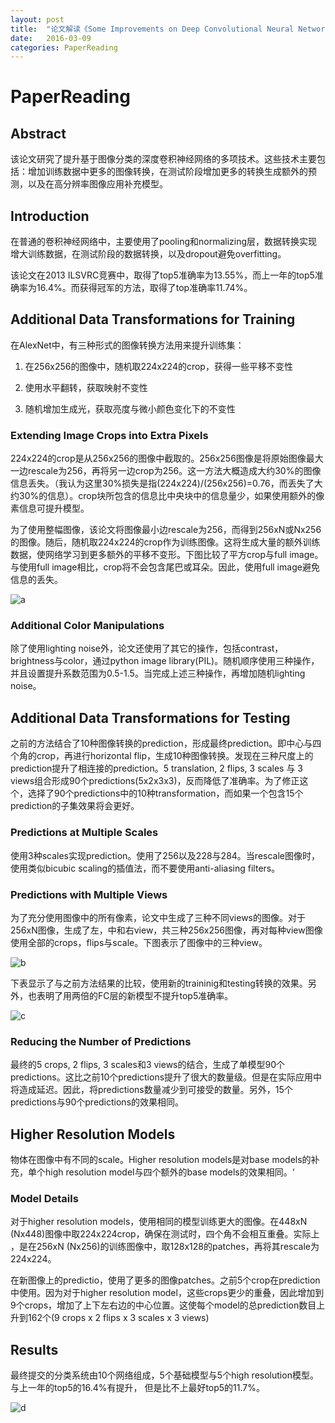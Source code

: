 ```yaml
---
layout: post
title:  "论文解读《Some Improvements on Deep Convolutional Neural Network Based Image Classification》"
date:   2016-03-09
categories: PaperReading
---
```


# PaperReading

## Abstract

该论文研究了提升基于图像分类的深度卷积神经网络的多项技术。这些技术主要包括：增加训练数据中更多的图像转换，在测试阶段增加更多的转换生成额外的预测，以及在高分辨率图像应用补充模型。

## Introduction

在普通的卷积神经网络中，主要使用了pooling和normalizing层，数据转换实现增大训练数据，在测试阶段的数据转换，以及dropout避免overfitting。

该论文在2013 ILSVRC竞赛中，取得了top5准确率为13.55%，而上一年的top5准确率为16.4%。而获得冠军的方法，取得了top准确率11.74%。  

## Additional Data Transformations for Training

在AlexNet中，有三种形式的图像转换方法用来提升训练集：

1.  在256x256的图像中，随机取224x224的crop，获得一些平移不变性

2. 使用水平翻转，获取映射不变性

3. 随机增加生成光，获取亮度与微小颜色变化下的不变性

### Extending Image Crops into Extra Pixels

224x224的crop是从256x256的图像中截取的。256x256图像是将原始图像最大一边rescale为256，再将另一边crop为256。这一方法大概造成大约30%的图像信息丢失。（我认为这里30%损失是指(224x224)/(256x256)=0.76，而丢失了大约30%的信息）。crop块所包含的信息比中央块中的信息量少，如果使用额外的像素信息可提升模型。

为了使用整幅图像，该论文将图像最小边rescale为256，而得到256xN或Nx256的图像。随后，随机取224x224的crop作为训练图像。这将生成大量的额外训练数据，使网络学习到更多额外的平移不变形。下图比较了平方crop与full image。与使用full image相比，crop将不会包含尾巴或耳朵。因此，使用full image避免信息的丢失。

![a]({{url.site}}/assets/20160309/crop.png)

### Additional Color Manipulations

除了使用lighting noise外，论文还使用了其它的操作，包括contrast，brightness与color，通过python image library(PIL)。随机顺序使用三种操作，并且设置提升系数范围为0.5-1.5。当完成上述三种操作，再增加随机lighting noise。

## Additional Data Transformations for Testing

之前的方法结合了10种图像转换的prediction，形成最终prediction。即中心与四个角的crop，再进行horizontal flip，生成10种图像转换。发现在三种尺度上的prediction提升了相连接的prediction。5 translation, 2 flips, 3 scales 与 3 views组合形成90个predictions(5x2x3x3)，反而降低了准确率。为了修正这个，选择了90个predictions中的10种transformation，而如果一个包含15个prediction的子集效果将会更好。  

### Predictions at Multiple Scales

使用3种scales实现prediction。使用了256以及228与284。当rescale图像时，使用类似bicubic scaling的插值法，而不要使用anti-aliasing filters。

### Predictions with Multiple Views

为了充分使用图像中的所有像素，论文中生成了三种不同views的图像。对于256xN图像，生成了左，中和右view，共三种256x256图像，再对每种view图像使用全部的crops，flips与scale。下图表示了图像中的三种view。

![b]({{url.site}}/assets/20160309/view.png)

下表显示了与之前方法结果的比较，使用新的traininig和testing转换的效果。另外，也表明了用两倍的FC层的新模型不提升top5准确率。

![c]({{url.site}}/assets/20160309/table1.png)

### Reducing the Number of Predictions

最终的5 crops, 2 flips, 3 scales和3 views的结合，生成了单模型90个predictions。这比之前10个predictions提升了很大的数量级。但是在实际应用中将造成延迟。因此，将predictions数量减少到可接受的数量。另外，15个predictions与90个predictions的效果相同。

## Higher Resolution Models

物体在图像中有不同的scale。Higher resolution models是对base models的补充，单个high resolution model与四个额外的base models的效果相同。‘

### Model Details

对于higher resolution models，使用相同的模型训练更大的图像。在448xN (Nx448)图像中取224x224crop，确保在测试时，四个角不会相互重叠。实际上 ，是在256xN (Nx256)的训练图像中，取128x128的patches，再将其rescale为224x224。

在新图像上的predictio，使用了更多的图像patches。之前5个crop在prediction中使用。因为对于higher resolution model，这些crops更少的重叠，因此增加到9个crops，增加了上下左右边的中心位置。这使每个model的总prediction数目上升到162个(9 crops x 2 flips x 3 scales x 3 views)

## Results

最终提交的分类系统由10个网络组成，5个基础模型与5个high resolution模型。与上一年的top5的16.4%有提升， 但是比不上最好top5的11.7%。

![d]({{url.site}}/assets/20160309/table2.png)